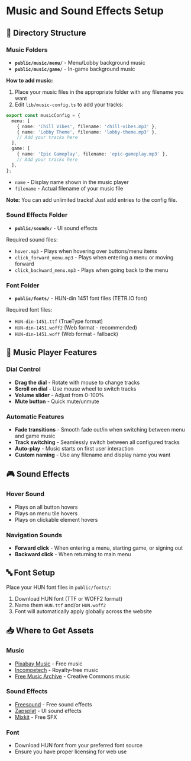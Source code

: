 # Music and Sound Effects Setup

## 📁 Directory Structure

### Music Folders
- **`public/music/menu/`** - Menu/Lobby background music
- **`public/music/game/`** - In-game background music

**How to add music:**
1. Place your music files in the appropriate folder with any filename you want
2. Edit `lib/music-config.ts` to add your tracks:

```typescript
export const musicConfig = {
  menu: [
    { name: 'Chill Vibes', filename: 'chill-vibes.mp3' },
    { name: 'Lobby Theme', filename: 'lobby-theme.mp3' },
    // Add your tracks here
  ],
  game: [
    { name: 'Epic Gameplay', filename: 'epic-gameplay.mp3' },
    // Add your tracks here
  ],
};
```

- `name` - Display name shown in the music player
- `filename` - Actual filename of your music file

**Note:** You can add unlimited tracks! Just add entries to the config file.

### Sound Effects Folder
- **`public/sounds/`** - UI sound effects

Required sound files:
- `hover.mp3` - Plays when hovering over buttons/menu items
- `click_forward_menu.mp3` - Plays when entering a menu or moving forward
- `click_backward_menu.mp3` - Plays when going back to the menu

### Font Folder
- **`public/fonts/`** - HUN-din 1451 font files (TETR.IO font)

Required font files:
- `HUN-din-1451.ttf` (TrueType format)
- `HUN-din-1451.woff2` (Web format - recommended)
- `HUN-din-1451.woff` (Web format - fallback)

## 🎵 Music Player Features

### Dial Control
- **Drag the dial** - Rotate with mouse to change tracks
- **Scroll on dial** - Use mouse wheel to switch tracks
- **Volume slider** - Adjust from 0-100%
- **Mute button** - Quick mute/unmute

### Automatic Features
- **Fade transitions** - Smooth fade out/in when switching between menu and game music
- **Track switching** - Seamlessly switch between all configured tracks
- **Auto-play** - Music starts on first user interaction
- **Custom naming** - Use any filename and display name you want

## 🎮 Sound Effects

### Hover Sound
- Plays on all button hovers
- Plays on menu tile hovers
- Plays on clickable element hovers

### Navigation Sounds
- **Forward click** - When entering a menu, starting game, or signing out
- **Backward click** - When returning to main menu

## 🔤 Font Setup

Place your HUN font files in `public/fonts/`:
1. Download HUN font (TTF or WOFF2 format)
2. Name them `HUN.ttf` and/or `HUN.woff2`
3. Font will automatically apply globally across the website

## 📥 Where to Get Assets

### Music
- [Pixabay Music](https://pixabay.com/music/) - Free music
- [Incompetech](https://incompetech.com/) - Royalty-free music
- [Free Music Archive](https://freemusicarchive.org/) - Creative Commons music

### Sound Effects
- [Freesound](https://freesound.org/) - Free sound effects
- [Zapsplat](https://www.zapsplat.com/) - UI sound effects
- [Mixkit](https://mixkit.co/free-sound-effects/) - Free SFX

### Font
- Download HUN font from your preferred font source
- Ensure you have proper licensing for web use
